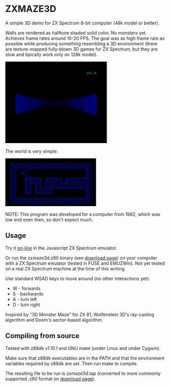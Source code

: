 
# ZXMAZE3D

A simple 3D demo for ZX Spectrum 8-bit computer (48k model or better).

Walls are rendered as halftone shaded solid color. No monsters yet.
Achieves frame rates around 10-20 FPS. The goal was as high frame rate as possible while producing something resembling a 3D environment (there are texture-mapped fully-blown 3D games for ZX Spectrum, but they are slow and tipically work only on 128k model).

![screenshot](doc/animated-sample.gif?raw=true)

The world is very simple:

![map](doc/map.png?raw=true)

NOTE: This program was developed for a computer from 1982, which was low end even then, so don't expect much.

## Usage

Try it [on-line](http://aoresnik.github.io/zxmaze3d/) in the Javascript ZX Spectrum emulator.

Or run the zxmaze3d.z80 binary (see [download page](http://aoresnik.github.io/zxmaze3d/)) on your computer with a ZX Spectrum emulator (tested in FUSE and EMUZWin). Not yet tested on a  real ZX Spectrum machine at the time of this writing.

Use standard WSAD keys to move around (no other interactions yet):
* W - forwards
* S - backwards
* A - turn left
* D - turn right

Inspired by "3D Monster Maze" for ZX 81, Wolfenstein 3D's ray-casting
algorithm and Doom's sector-based algorithm.

## Compiling from source

Tested with z88dk v1.10.1 and GNU make (under Linux and under Cygwin).

Make sure that z88dk executables are in the PATH and that the environment variables required by z88dk are set. Then run make to compile.

The resulting file to be run is zxmaze3d.tap (converted to more commonly supported .z80 format on [download page](http://aoresnik.github.io/zxmaze3d/)).

